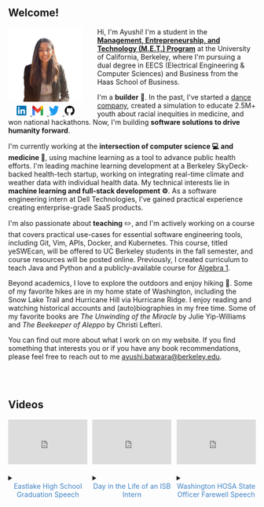 ## Welcome!

<div style="width:30%;height:30%;margin-right:30px;float:left; margin-bottom:0px;">
<img src="images/profile_pic2.png"/ style="margin-bottom:0px;"> <center>
<a href="https://www.linkedin.com/in/ayushibatwara/" style="margin-bottom:0px;">
         <img src="images/linkedin_logo.png" style="width:20px;height:20px;margin-right:8px;margin-bottom:0px;"/>
</a>
<a href="mailto:ayushi.batwara@berkeley.edu">
         <img src="images/gmail-logo.png" style="width:22px;height:20px;margin-bottom:0px;margin-right:8px;margin-top:5px;"/>
</a>
<a href="https://twitter.com/iyoushe03">
         <img src="images/twitter-logo.png" style="width:20px;height:20px;margin-bottom:0px;margin-right:8px;margin-top:5px;"/>
</a>
<a href="https://github.com/ayushib4/">
         <img src="images/github_logo.png" style="width:20px;height:20px;margin-bottom:0px;margin-top:5px;"/>
</a>
</center>
</div>

Hi, I'm Ayushi! I'm a student in the **[Management, Entrepreneurship, and Technology (M.E.T.) Program](https://met.berkeley.edu/)** at the University of California, Berkeley, where I'm pursuing a dual degree in EECS (Electrical Engineering & Computer Sciences) and Business from the Haas School of Business. 


I'm a **builder** 🔨. In the past, I've started a [dance company](/hobbies.md#dance-💃), created a simulation to educate 2.5M+ youth about racial inequities in medicine, and won national hackathons. Now, I'm building **software solutions to drive humanity forward**. 

I'm currently working at the **intersection of computer science 💻 and medicine 🧬**, using machine learning as a tool to advance public health efforts. I'm leading machine learning development at a Berkeley SkyDeck-backed health-tech startup, working on integrating real-time climate and weather data with individual health data. My technical interests lie in **machine learning and full-stack development ⚙️**. As a software engineering intern at Dell Technologies, I've gained practical experience creating enterprise-grade SaaS products. 

I'm also passionate about **teaching** ✏️, and I'm actively working on a course that covers practical use-cases for essential software engineering tools, including Git, Vim, APIs, Docker, and Kubernetes. This course, titled yeSWEcan, will be offered to UC Berkeley students in the fall semester, and course resources will be posted online. Previously, I created curriculum to teach Java and Python and a publicly-available course for [Algebra 1](https://www.youtube.com/playlist?list=PLQnWUQwAahy-U6dj1v8mt4PkccYbA0s_5).

Beyond academics, I love to explore the outdoors and enjoy hiking 🌿. Some of my favorite hikes are in my home state of Washington, including the Snow Lake Trail and Hurricane Hill via Hurricane Ridge. I enjoy reading and watching historical accounts and (auto)biographies in my free time. Some of my favorite books are *The Unwinding of the Miracle* by Julie Yip-Williams and *The Beekeeper of Aleppo* by Christi Lefteri.

You can find out more about what I work on on my website. If you find something that interests you or if you have any book recommendations, please feel free to reach out to me [ayushi.batwara@berkeley.edu](mailto:ayushi.batwara@berkeley.edu).

<br><br>

## Videos

<div style="display: flex;">
    <div style="flex: 25%; margin-right:2%;">
        <div style="position: relative;
                    width: 100%;
                    padding-bottom: 56.25%;
                    margin-bottom: 20px;">
        <iframe src="https://www.youtube.com/embed/88v7_fhqJdY" 
                style="position: absolute;
                        top: 0;
                        left: 0;
                        width: 100%;
                        height: 100%;
                        border: 0;" 
                allowfullscreen></iframe>
        </div>  
        <details style="cursor: pointer;">
        <summary> <span style="color: #4183c4;"> <center> Eastlake High School Graduation Speech </span> </summary> </center>
        <span style="color: black">This speech holds a very special place in my heart. It was a reflection of how much I had grown after moving states in the middle of high school. Albeit the rough transition, the support from my family, friends, and teachers gave me the strength to push beyond my comfort zone, create new opportunities, and help my school and community at large.
        </span>
        </details>
    </div>
    <div style="flex: 25%;  margin-right:2%;">
        <div style="position: relative;
            width: 100%;
            padding-bottom: 56.25%;
            margin-bottom: 20px;">
        <iframe src="https://www.youtube.com/embed/9ZtORCOIV6I" 
                style="position: absolute;
                        top: 0;
                        left: 0;
                        width: 100%;
                        height: 100%;
                        border: 0;" 
                allowfullscreen></iframe>
        </div>
        <details style="cursor: pointer;">
        <summary> <span style="color: #4183c4;"> <center> Day in the Life of an ISB Intern </span> </summary> </center>
        <p><span style="color: black">Interning at the Institute for Systems Biology in high school was my first experience into melding my passions of computer science and biology in my <a href="https://baliga.systemsbiology.net/see-interns/hs2020/"> project</a>. I had the incredible opportunity to meet Systems Biology and P4 Medicine pioneer Leroy Hood, who inspired me to further pursue the intersection of CS and medicine.</p>
        </span>
        </details>
    </div>
    <div style="flex: 25%;">
        <div style="position: relative;
            width: 100%;
            padding-bottom: 56.25%;
            margin-bottom: 20px;">
        <iframe src="https://www.youtube.com/embed/b8rzTmAygfc" 
                style="position: absolute;
                        top: 0;
                        left: 0;
                        width: 100%;
                        height: 100%;
                        border: 0;" 
                allowfullscreen></iframe>
        </div>
        <details style="cursor: pointer;">
        <summary> <span style="color: #4183c4;"> <center> Washington HOSA State Officer Farewell Speech </span> </summary> </center>
        <p><span style="color: black">Whether it be diving deeper into the human anatomy and disease progression or orchestrating a state conference, I discovered new facets of my strengths and interests through HOSA-Future Health Professionals.</p>
        </span>
        </details>
    </div>
</div>

<br><br>

<!-- ## Photos

<div style="display: flex;">
    <div style="flex: 32%; margin-right: 1.33%;">
        <img src="images/IMG_9534.jpeg" style="float:left;  margin-bottom: 10px"/> 
        <img src="images/IMG_2607.jpeg" style="float:left;  margin-bottom: 10px"/> 
        <img src="images/photoshoot (2).jpeg" style="float:left;"">
    </div>
    <div style="flex: 32%; margin-right: 1.33%">
        <img src="images/IMG_6149.jpeg" style="float:left; margin-bottom: 10px"/> 
        <img src="images/7c42cdf5-14a0-494b-96aa-16be0d675baf.jpeg" style="float:left">
    </div>
    <div style="flex: 32%; margin-right: 1.33%">
        <img src="images/IMG_5734.jpeg" style="float:left; margin-bottom: 10px"/> 
        <img src="images/IMG_5378.jpeg" style="float:left; margin-bottom: 10px"/> 
    </div>
</div> -->
